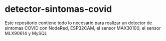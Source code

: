 # detector-sintomas-covid
Este repositorio contiene todo lo necesario para realizar un detector de síntomas COVID con NodeRed, ESP32CAM, el sensor MAX30100, el sensor MLX90614 y MySQL
